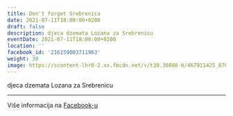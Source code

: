 ```yaml
---
title: Don't forget Srebrenica
date: 2021-07-11T18:00:00+0200
draft: false
description: djeca dzemata Lozana za Srebrenicu
eventDate: 2021-07-11T18:00:00+0200
location: ''
facebook_id: '216159003711963'
weight: 30
image: https://scontent-lhr8-2.xx.fbcdn.net/v/t39.30808-6/467911425_8702124949883247_8451066247417132989_n.jpg?_nc_cat=103&ccb=1-7&_nc_sid=9e60e4&_nc_ohc=gAsDhZYEtaAQ7kNvwFlwhvv&_nc_oc=Adk-UfWa-sHmMS_EI5JywNw3NVmxEQHJYn4WyFzhIj_Tu2nyWnqDhJirFufXlGLRFv0&_nc_zt=23&_nc_ht=scontent-lhr8-2.xx&edm=ABTKTjYEAAAA&_nc_gid=gl4guOUrEUUyVvaOWMV4fg&oh=00_AfIifF3n5maNtsddUlKf_ItogAYUyUW82vqv0vsB0ghrSA&oe=683875D9
---
```


djeca dzemata Lozana za Srebrenicu

---

Više informacija na [Facebook-u](https://facebook.com/events/216159003711963)